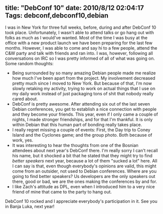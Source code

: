 title: "DebConf 10"
date: 2010/8/12 02:04:17
Tags: debconf,debconf10,debian
---
I was in New York for three full weeks, before, during and after DebConf 10 took place. Unfortunately, I wasn't able to attend talks or go hang out with folks as much as I would've wanted. Most of the time I was busy at the office with a new product launch we have been preparing for the last few months. However, I was able to come and say hi to a few people, attend the C&amp;W party and talk with friends and ran into. I was, however, following all conversations on IRC so I was pretty informed of all of what was going on. Some random thoughts:
<ul>
	<li>Being surrounded by so many amazing Debian people made me realize how much I've been apart from the project. My involvement decreased pretty much since I moved to New York. But because of that, I'm now slowly retaking my activity, trying to work on actual things that I use on my daily work instead of just packaging tons of shit that nobody really cared about.</li>
	<li>DebConf is pretty awesome. After attending six out of the last seven Debian conferences, you get to establish a nice connection with people and they become your friends. This year, even if I only came a couple of nights, I made stronger friendships, and for that I'm thankful. It is only within Debian that this human part of bonding really takes place.</li>
	<li>I really regret missing a couple of events: First, the Day trip to Coney Island and the Cyclones game; and the group photo. Both because of work, yes.</li>
	<li>It was interesting to hear the thoughts from one of the Bosnian attendees about next year's DebConf there. I'm really sorry I can't recall his name, but it shocked a bit that he stated that they might try to find <em>better speakers</em> next year, because a lot of them "sucked a lot" here. All I can say is that, even though everybody's opinions are valid, this might come from an outsider, not used to Debian conferences. Where are you going to find better speakers? Us developers are the only speakers out there, good or bad, we are the ones making the conferences by and for.</li>
	<li>I like Zach's attitude as DPL, even when I introduced him to a very nice friend of mine that came to the party to hang out.</li>
</ul>
DebConf 10 rocked and I appreciate everybody's participation in it. See you in Banja Luka, next year!